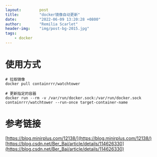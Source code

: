```yaml
---
layout:        post
title:         "docker镜像自动更新"
date:          "2022-06-09 13:20:28 +0800"
author:        "Remilia Scarlet"
header-img:    "img/post-bg-2015.jpg"
tags:
    - docker
---
```


# 使用方式  

    # 拉取镜像
    docker pull containrrr/watchtower

    # 更新指定的容器
    docker run --rm -v /var/run/docker.sock:/var/run/docker.sock containrrr/watchtower --run-once target-container-name

# 参考链接
[https://blog.minirplus.com/12138/](https://blog.minirplus.com/12138/)  
[https://blog.csdn.net/Ber_Bai/article/details/114626330](https://blog.csdn.net/Ber_Bai/article/details/114626330)
